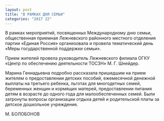 ```yaml
---
layout: post
title: "В РАМКАХ ДНЯ СЕМЬИ"
categories: "2017 22"
---
```


В рамках мероприятий, посвященных Международному дню семьи, общественная приемная Лежневского районного местного отделения партии «Единая Россия» организовала и провела тематический день «Меры государственной поддержки семьи».

Прием жителей провела руководитель Лежневского филиала ОГКУ «Центр по обеспечению деятельности ТОСЗН» М. Г. Шнейдер.

Марина Геннадьевна подробно рассказала пришедшим на прием жителям о предоставлении детских пособий, ежемесячной денежной выплаты на третьего ребенка, льготах для многодетных семей, беременных женщин и кормящих матерей, предоставлении питания детям в возрасте до одного года для малообеспеченных семей. Были затронуты вопросы организации отдыха детей и родительской платы за детское дошкольное учреждение.



М. БОЛОБОНОВ


